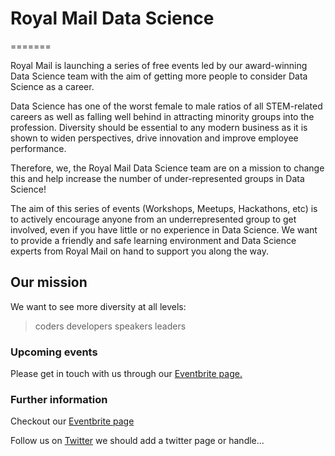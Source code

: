 # Royal Mail Data Science 

=======

Royal Mail is launching a series of free events led by our award-winning Data Science team with the aim of getting more people to consider Data Science as a career. 

Data Science has one of the worst female to male ratios of all STEM-related careers as well as falling well behind in attracting minority groups into the profession. Diversity should be essential to any modern business as it is shown to widen perspectives, drive innovation and improve employee performance.

Therefore, we, the Royal Mail Data Science team are on a mission to change this and help increase the number of under-represented groups in Data Science!

The aim of this series of events (Workshops, Meetups, Hackathons, etc) is to actively encourage anyone from an underrepresented group to get involved, even if you have little or no experience in Data Science. We want to provide a friendly and safe learning environment and Data Science experts from Royal Mail on hand to support you along the way.


## Our mission

We want to see more diversity at all levels:
  > coders
  > developers
  > speakers
  > leaders


### Upcoming events
Please get in touch with us through our [Eventbrite page.](https://www.eventbrite.com/o/royal-mail-17906913052)



### Further information

Checkout our [Eventbrite page](https://www.eventbrite.com/o/royal-mail-17906913052)

Follow us on [Twitter]() we should add a twitter page or handle...